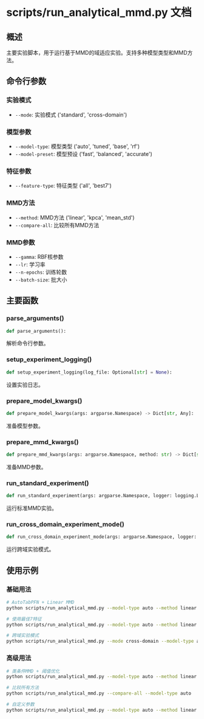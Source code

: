 # scripts/run_analytical_mmd.py 文档

## 概述

主要实验脚本，用于运行基于MMD的域适应实验。支持多种模型类型和MMD方法。

## 命令行参数

### 实验模式
- `--mode`: 实验模式 ('standard', 'cross-domain')

### 模型参数
- `--model-type`: 模型类型 ('auto', 'tuned', 'base', 'rf')
- `--model-preset`: 模型预设 ('fast', 'balanced', 'accurate')

### 特征参数
- `--feature-type`: 特征类型 ('all', 'best7')

### MMD方法
- `--method`: MMD方法 ('linear', 'kpca', 'mean_std')
- `--compare-all`: 比较所有MMD方法

### MMD参数
- `--gamma`: RBF核参数
- `--lr`: 学习率
- `--n-epochs`: 训练轮数
- `--batch-size`: 批大小

## 主要函数

### parse_arguments()

```python
def parse_arguments():
```

解析命令行参数。

### setup_experiment_logging()

```python
def setup_experiment_logging(log_file: Optional[str] = None):
```

设置实验日志。

### prepare_model_kwargs()

```python
def prepare_model_kwargs(args: argparse.Namespace) -> Dict[str, Any]:
```

准备模型参数。

### prepare_mmd_kwargs()

```python
def prepare_mmd_kwargs(args: argparse.Namespace, method: str) -> Dict[str, Any]:
```

准备MMD参数。

### run_standard_experiment()

```python
def run_standard_experiment(args: argparse.Namespace, logger: logging.Logger):
```

运行标准MMD实验。

### run_cross_domain_experiment_mode()

```python
def run_cross_domain_experiment_mode(args: argparse.Namespace, logger: logging.Logger):
```

运行跨域实验模式。

## 使用示例

### 基础用法

```bash
# AutoTabPFN + Linear MMD
python scripts/run_analytical_mmd.py --model-type auto --method linear

# 使用最佳7特征
python scripts/run_analytical_mmd.py --model-type auto --method linear --feature-type best7

# 跨域实验模式
python scripts/run_analytical_mmd.py --mode cross-domain --model-type auto --method linear
```

### 高级用法

```bash
# 类条件MMD + 阈值优化
python scripts/run_analytical_mmd.py --model-type auto --method linear --use-class-conditional --use-threshold-optimizer

# 比较所有方法
python scripts/run_analytical_mmd.py --compare-all --model-type auto

# 自定义参数
python scripts/run_analytical_mmd.py --model-type auto --method linear --gamma 0.5 --lr 0.001 --n-epochs 500
``` 